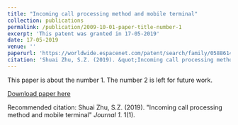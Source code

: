 ```yaml
---
title: "Incoming call processing method and mobile terminal"
collection: publications
permalink: /publication/2009-10-01-paper-title-number-1
excerpt: 'This patent was granted in 17-05-2019'
date: 17-05-2019
venue: ''
paperurl: 'https://worldwide.espacenet.com/patent/search/family/058861401/publication/CN106686252A?q=CN106686252B&called_by=epo.org'
citation: 'Shuai Zhu, S.Z. (2019). &quot;Incoming call processing method and mobile terminal; <i>Journal 1</i>. 1(1).'
---
```

This paper is about the number 1. The number 2 is left for future work.

[Download paper here](https://worldwide.espacenet.com/patent/search/family/058861401/publication/CN106686252A?q=CN106686252B&called_by=epo.org)

Recommended citation: Shuai Zhu, S.Z. (2019). "Incoming call processing method and mobile terminal" <i>Journal 1</i>. 1(1).
